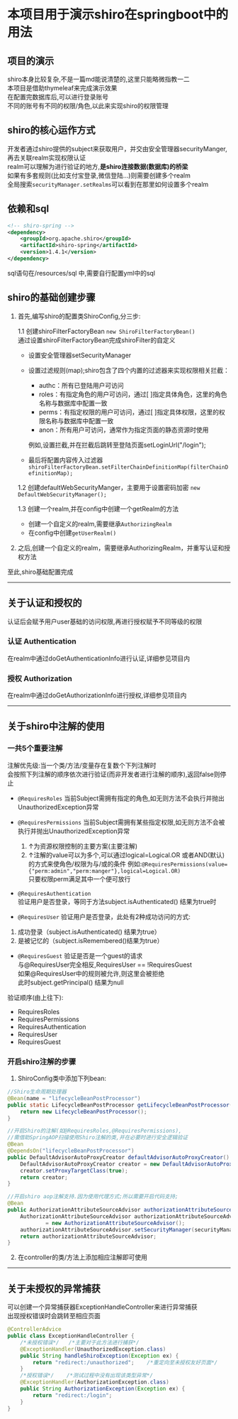 # 本项目用于演示shiro在springboot中的用法

## 项目的演示

shiro本身比较复杂,不是一篇md能说清楚的,这里只能略微指教一二  
本项目是借助thymeleaf来完成演示效果  
在配置完数据库后,可以进行登录账号  
不同的账号有不同的权限/角色,以此来实现shiro的权限管理

## shiro的核心运作方式

开发者通过shiro提供的subject来获取用户，并交由安全管理器securityManger,再去关联realm实现权限认证  
realm可以理解为进行验证的地方,**是shiro连接数据(数据库)的桥梁**  
如果有多套规则(比如支付宝登录,微信登陆...)则需要创建多个realm  
全局搜索`securityManager.setRealms`可以看到在那里如何设置多个realm

## 依赖和sql

```xml
<!-- shiro-spring -->
<dependency>
    <groupId>org.apache.shiro</groupId>
    <artifactId>shiro-spring</artifactId>
    <version>1.4.1</version>
</dependency>
```

sql语句在/resources/sql 中,需要自行配置yml中的sql

## shiro的基础创建步骤

1. 首先,编写shiro的配置类ShiroConfig,分三步:

   1.1 创建shiroFilterFactoryBean
   `new ShiroFilterFactoryBean()`  
   通过设置shiroFilterFactoryBean完成shiroFilter的自定义  
     - 设置安全管理器setSecurityManager  
     - 设置过滤规则(map);shiro包含了四个内置的过滤器来实现权限相关拦截：  
       - authc：所有已登陆用户可访问  
       - roles：有指定角色的用户可访问，通过[ ]指定具体角色，这里的角色名称与数据库中配置一致  
       - perms：有指定权限的用户可访问，通过[ ]指定具体权限，这里的权限名称与数据库中配置一致  
       - anon：所有用户可访问，通常作为指定页面的静态资源时使用  

       例如,设置拦截,并在拦截后跳转至登陆页面setLoginUrl("/login");     

     - 最后将配置内容传入过滤器  
   `shiroFilterFactoryBean.setFilterChainDefinitionMap(filterChainDefinitionMap);`

    1.2 创建defaultWebSecurityManger，主要用于设置密码加密
    `new DefaultWebSecurityManager();`

    1.3 创建一个realm,并在config中创建一个getRealm的方法
    - 创建一个自定义的realm,需要继承`AuthorizingRealm`
    - 在config中创建`getUserRealm()`
    
2. 之后,创建一个自定义的realm，需要继承AuthorizingRealm，并重写认证和授权方法  

至此,shiro基础配置完成

---

## 关于认证和授权的

认证后会赋予用户user基础的访问权限,再进行授权赋予不同等级的权限

### 认证 Authentication 

在realm中通过doGetAuthenticationInfo进行认证,详细参见项目内

### 授权 Authorization

在realm中通过doGetAuthorizationInfo进行授权,详细参见项目内  

---  

## 关于shiro中注解的使用
### 一共5个重要注解
注解优先级:当一个类/方法/变量存在复数个下列注解时  
会按照下列注解的顺序依次进行验证(而非开发者进行注解的顺序),返回false则停止

- `@RequiresRoles`
当前Subject需拥有指定的角色,如无则方法不会执行并抛出UnauthorizedException异常

- `@RequiresPermissions`
当前Subject需拥有某些指定权限,如无则方法不会被执行并抛出UnauthorizedException异常

  1. ↑为资源权限控制的主要方案(主要注解)
  2. ↑注解的value可以为多个,可以通过logical=Logical.OR 或者AND(默认)的方式来使角色/权限为与/或的条件
  例如:```@RequiresPermissions(value={"perm:admin","perm:manger"},logical=Logical.OR)```    
  只要权限perm满足其中一个便可放行  
    
- `@RequiresAuthentication`  
验证用户是否登录，等同于方法subject.isAuthenticated() 结果为true时

- `@RequiresUser`
验证用户是否登录，此处有2种成功访问的方式:  
1. 成功登录（subject.isAuthenticated() 结果为true）  
2. 是被记忆的（subject.isRemembered()结果为true）  

- `@RequiresGuest` 
验证是否是一个guest的请求  
与@RequiresUser完全相反,RequiresUser  == !RequiresGuest    
如果@RequiresUser中的规则被允许,则这里会被拒绝  
此时subject.getPrincipal() 结果为null  

验证顺序(由上往下):
- RequiresRoles 
- RequiresPermissions 
- RequiresAuthentication 
- RequiresUser 
- RequiresGuest

### 开启shiro注解的步骤

1. ShiroConfig类中添加下列bean:  
 
```java
//Shiro生命周期处理器
@Bean(name = "lifecycleBeanPostProcessor")
public static LifecycleBeanPostProcessor getLifecycleBeanPostProcessor() {
    return new LifecycleBeanPostProcessor();
}
```
```java
//开启Shiro的注解(如@RequiresRoles,@RequiresPermissions),
//需借助SpringAOP扫描使用Shiro注解的类,并在必要时进行安全逻辑验证
@Bean
@DependsOn("lifecycleBeanPostProcessor")
public DefaultAdvisorAutoProxyCreator defaultAdvisorAutoProxyCreator() {
    DefaultAdvisorAutoProxyCreator creator = new DefaultAdvisorAutoProxyCreator();
    creator.setProxyTargetClass(true);
    return creator;
}
```

```java
//开启shiro aop注解支持.因为使用代理方式;所以需要开启代码支持;
@Bean
public AuthorizationAttributeSourceAdvisor authorizationAttributeSourceAdvisor(DefaultWebSecurityManager securityManager) {
    AuthorizationAttributeSourceAdvisor authorizationAttributeSourceAdvisor
            = new AuthorizationAttributeSourceAdvisor();
    authorizationAttributeSourceAdvisor.setSecurityManager(securityManager);
    return authorizationAttributeSourceAdvisor;
}
```

2. 在controller的类/方法上添加相应注解即可使用

---

## 关于未授权的异常捕获

可以创建一个异常捕获器ExceptionHandleController来进行异常捕获  
出现授权错误时会跳转至相应页面  

```java
@ControllerAdvice
public class ExceptionHandleController {
    /*未授权错误*/   /*主要对于此方法进行捕获*/
    @ExceptionHandler(UnauthorizedException.class)
    public String handleShiroException(Exception ex) {
        return "redirect:/unauthorized";    /*重定向至未授权友好页面*/
    }
    /*授权错误*/    /*测试过程中没有出现该类型异常*/
    @ExceptionHandler(AuthorizationException.class)
    public String AuthorizationException(Exception ex) {
        return "redirect:/login";
    }
}

```